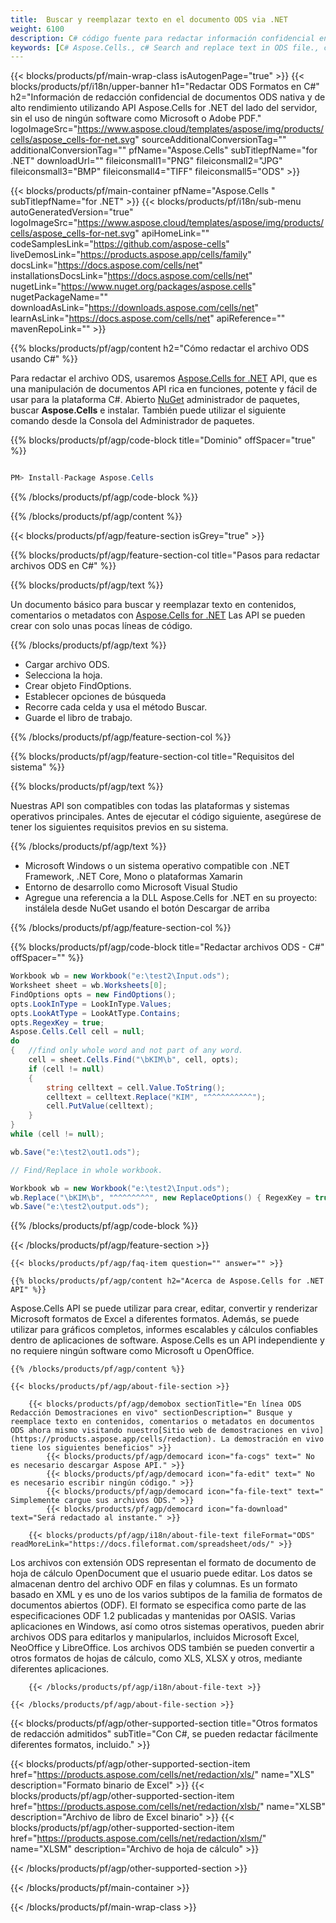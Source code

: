 ```yaml
---
title:  Buscar y reemplazar texto en el documento ODS via .NET
weight: 6100
description: C# código fuente para redactar información confidencial en el archivo ODS en .NET Framework, .NET Core, Mono o plataformas Xamarin.
keywords: [C# Aspose.Cells., c# Search and replace text in ODS file., c# redact ODS file., c# edit ODS file., c# ODS file redaction., c# Search and replace string in ODS file]
---
```

{{< blocks/products/pf/main-wrap-class isAutogenPage="true" >}}
{{< blocks/products/pf/i18n/upper-banner h1="Redactar ODS Formatos en C#" h2="Información de redacción confidencial de documentos ODS nativa y de alto rendimiento utilizando API Aspose.Cells for .NET del lado del servidor, sin el uso de ningún software como Microsoft o Adobe PDF." logoImageSrc="https://www.aspose.cloud/templates/aspose/img/products/cells/aspose_cells-for-net.svg" sourceAdditionalConversionTag="" additionalConversionTag="" pfName="Aspose.Cells" subTitlepfName="for .NET" downloadUrl="" fileiconsmall1="PNG" fileiconsmall2="JPG" fileiconsmall3="BMP" fileiconsmall4="TIFF" fileiconsmall5="ODS" >}}

{{< blocks/products/pf/main-container pfName="Aspose.Cells " subTitlepfName="for .NET" >}}
{{< blocks/products/pf/i18n/sub-menu autoGeneratedVersion="true" logoImageSrc="https://www.aspose.cloud/templates/aspose/img/products/cells/aspose_cells-for-net.svg" apiHomeLink="" codeSamplesLink="https://github.com/aspose-cells" liveDemosLink="https://products.aspose.app/cells/family" docsLink="https://docs.aspose.com/cells/net" installationsDocsLink="https://docs.aspose.com/cells/net" nugetLink="https://www.nuget.org/packages/aspose.cells" nugetPackageName="" downloadAsLink="https://downloads.aspose.com/cells/net" learnAsLink="https://docs.aspose.com/cells/net" apiReference="" mavenRepoLink="" >}}

{{% blocks/products/pf/agp/content h2="Cómo redactar el archivo ODS usando C#" %}}

 Para redactar el archivo ODS, usaremos
 [Aspose.Cells for .NET](https://products.aspose.com/cells/net) 
 API, que es una manipulación de documentos API rica en funciones, potente y fácil de usar para la plataforma C#. Abierto
 [NuGet](https://www.nuget.org/packages/aspose.cells) 
 administrador de paquetes, buscar
 **Aspose.Cells** 
 e instalar. También puede utilizar el siguiente comando desde la Consola del Administrador de paquetes.

{{% blocks/products/pf/agp/code-block title="Dominio" offSpacer="true" %}}

```cs

PM> Install-Package Aspose.Cells

```

{{% /blocks/products/pf/agp/code-block %}}

{{% /blocks/products/pf/agp/content %}}

{{< blocks/products/pf/agp/feature-section isGrey="true" >}}

{{% blocks/products/pf/agp/feature-section-col title="Pasos para redactar archivos ODS en C#" %}}

{{% blocks/products/pf/agp/text %}}

 Un documento básico para buscar y reemplazar texto en contenidos, comentarios o metadatos con
 [Aspose.Cells for .NET](https://products.aspose.com/cells/net) 
 Las API se pueden crear con solo unas pocas líneas de código.

{{% /blocks/products/pf/agp/text %}}

+ Cargar archivo ODS.
+ Selecciona la hoja.
+ Crear objeto FindOptions.
+ Establecer opciones de búsqueda
+ Recorre cada celda y usa el método Buscar.
+ Guarde el libro de trabajo.

{{% /blocks/products/pf/agp/feature-section-col %}}

{{% blocks/products/pf/agp/feature-section-col title="Requisitos del sistema" %}}

{{% blocks/products/pf/agp/text %}}

 Nuestras API son compatibles con todas las plataformas y sistemas operativos principales. Antes de ejecutar el código siguiente, asegúrese de tener los siguientes requisitos previos en su sistema.

{{% /blocks/products/pf/agp/text %}}

-  Microsoft Windows o un sistema operativo compatible con .NET Framework, .NET Core, Mono o plataformas Xamarin
-  Entorno de desarrollo como Microsoft Visual Studio
-  Agregue una referencia a la DLL Aspose.Cells for .NET en su proyecto: instálela desde NuGet usando el botón Descargar de arriba

{{% /blocks/products/pf/agp/feature-section-col %}}

{{% blocks/products/pf/agp/code-block title="Redactar archivos ODS - C#" offSpacer="" %}}

```cs
Workbook wb = new Workbook("e:\test2\Input.ods");
Worksheet sheet = wb.Worksheets[0];
FindOptions opts = new FindOptions();
opts.LookInType = LookInType.Values;
opts.LookAtType = LookAtType.Contains;
opts.RegexKey = true;
Aspose.Cells.Cell cell = null;
do
{   //find only whole word and not part of any word.  
    cell = sheet.Cells.Find("\bKIM\b", cell, opts);
    if (cell != null)
    {
        string celltext = cell.Value.ToString();
        celltext = celltext.Replace("KIM", "^^^^^^^^^^");
        cell.PutValue(celltext);
    }
}
while (cell != null);

wb.Save("e:\test2\out1.ods");

// Find/Replace in whole workbook.

Workbook wb = new Workbook("e:\test2\Input.ods");
wb.Replace("\bKIM\b", "^^^^^^^^", new ReplaceOptions() { RegexKey = true });  
wb.Save("e:\test2\output.ods");

```

{{% /blocks/products/pf/agp/code-block %}}

{{< /blocks/products/pf/agp/feature-section >}}

    {{< blocks/products/pf/agp/faq-item question="" answer="" >}}
 

<!-- aboutfile Starts -->

    {{% blocks/products/pf/agp/content h2="Acerca de Aspose.Cells for .NET API" %}}

 Aspose.Cells API se puede utilizar para crear, editar, convertir y renderizar Microsoft formatos de Excel a diferentes formatos. Además, se puede utilizar para gráficos completos, informes escalables y cálculos confiables dentro de aplicaciones de software. Aspose.Cells es un API independiente y no requiere ningún software como Microsoft u OpenOffice.



    {{% /blocks/products/pf/agp/content %}}

    {{< blocks/products/pf/agp/about-file-section >}}

        {{< blocks/products/pf/agp/demobox sectionTitle="En línea ODS Redacción Demostraciones en vivo" sectionDescription=" Busque y reemplace texto en contenidos, comentarios o metadatos en documentos ODS ahora mismo visitando nuestro[Sitio web de demostraciones en vivo](https://products.aspose.app/cells/redaction). La demostración en vivo tiene los siguientes beneficios" >}}
            {{< blocks/products/pf/agp/democard icon="fa-cogs" text=" No es necesario descargar Aspose API." >}}
            {{< blocks/products/pf/agp/democard icon="fa-edit" text=" No es necesario escribir ningún código." >}}
            {{< blocks/products/pf/agp/democard icon="fa-file-text" text=" Simplemente cargue sus archivos ODS." >}}
            {{< blocks/products/pf/agp/democard icon="fa-download" text="Será redactado al instante." >}}

        {{< blocks/products/pf/agp/i18n/about-file-text fileFormat="ODS" readMoreLink="https://docs.fileformat.com/spreadsheet/ods/" >}}
Los archivos con extensión ODS representan el formato de documento de hoja de cálculo OpenDocument que el usuario puede editar. Los datos se almacenan dentro del archivo ODF en filas y columnas. Es un formato basado en XML y es uno de los varios subtipos de la familia de formatos de documentos abiertos (ODF). El formato se especifica como parte de las especificaciones ODF 1.2 publicadas y mantenidas por OASIS. Varias aplicaciones en Windows, así como otros sistemas operativos, pueden abrir archivos ODS para editarlos y manipularlos, incluidos Microsoft Excel, NeoOffice y LibreOffice. Los archivos ODS también se pueden convertir a otros formatos de hojas de cálculo, como XLS, XLSX y otros, mediante diferentes aplicaciones.

        {{< /blocks/products/pf/agp/i18n/about-file-text >}}

    {{< /blocks/products/pf/agp/about-file-section >}}

<!-- aboutfile Ends -->

{{< blocks/products/pf/agp/other-supported-section title="Otros formatos de redacción admitidos" subTitle="Con C#, se pueden redactar fácilmente diferentes formatos, incluido." >}}

{{< blocks/products/pf/agp/other-supported-section-item href="https://products.aspose.com/cells/net/redaction/xls/" name="XLS" description="Formato binario de Excel" >}}
{{< blocks/products/pf/agp/other-supported-section-item href="https://products.aspose.com/cells/net/redaction/xlsb/" name="XLSB" description="Archivo de libro de Excel binario" >}}
{{< blocks/products/pf/agp/other-supported-section-item href="https://products.aspose.com/cells/net/redaction/xlsm/" name="XLSM" description="Archivo de hoja de cálculo" >}}

{{< /blocks/products/pf/agp/other-supported-section >}}

{{< /blocks/products/pf/main-container >}}
    
{{< /blocks/products/pf/main-wrap-class >}}
